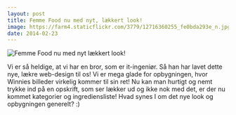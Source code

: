 ```yaml
---
layout: post
title: Femme Food nu med nyt, lækkert look!
image: https://farm4.staticflickr.com/3779/12716360255_fe0bda293e_n.jpg
date: 2014-02-23
---
```


![Femme Food nu med nyt lækkert look!](https://farm4.staticflickr.com/3779/12716360255_fe0bda293e_n.jpg)


Vi er så heldige, at vi har en bror, som er it-ingeniør. Så han har lavet dette nye, lækre web-design til os! Vi er mega glade for opbygningen, hvor Winnies billeder virkelig kommer til sin ret! Nu kan man hurtigt og nemt trykke ind på en opskrift, som ser lækker ud og ikke nok med det, er der nu kommet kategorier og ingrediensliste! Hvad synes I om det nye look og opbygningen generelt? :) 


